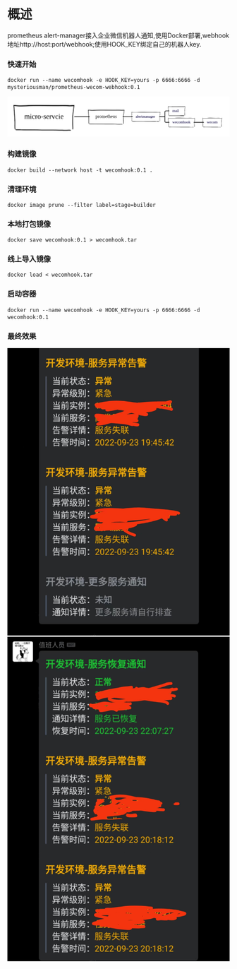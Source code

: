 # 概述

prometheus alert-manager接入企业微信机器人通知,使用Docker部署,webhook地址http://host:port/webhook;使用HOOK_KEY绑定自己的机器人key.

### 快速开始

```shell
docker run --name wecomhook -e HOOK_KEY=yours -p 6666:6666 -d mysteriousman/prometheus-wecom-webhook:0.1
```

![](process.png)

### 构建镜像

```shell
docker build --network host -t wecomhook:0.1 .
```

### 清理环境

```shell
docker image prune --filter label=stage=builder
```

### 本地打包镜像

```shell
docker save wecomhook:0.1 > wecomhook.tar
```

### 线上导入镜像

```shell
docker load < wecomhook.tar
```

### 启动容器

```shell
docker run --name wecomhook -e HOOK_KEY=yours -p 6666:6666 -d wecomhook:0.1
```

### 最终效果
![](notice-1.jpeg)
![](notice-2.jpeg)